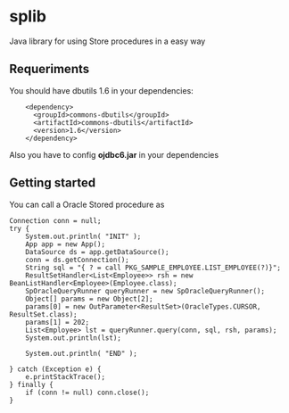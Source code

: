 # splib
Java library for using Store procedures in a easy way

## Requeriments
You should have dbutils 1.6 in your dependencies:
```
    <dependency>
      <groupId>commons-dbutils</groupId>
      <artifactId>commons-dbutils</artifactId>
      <version>1.6</version>
    </dependency>
```
Also you have to config **ojdbc6.jar** in your dependencies

## Getting started
You can call a Oracle Stored procedure as
```
Connection conn = null;
try {
    System.out.println( "INIT" );
    App app = new App();
    DataSource ds = app.getDataSource();
    conn = ds.getConnection();
    String sql = "{ ? = call PKG_SAMPLE_EMPLOYEE.LIST_EMPLOYEE(?)}";
    ResultSetHandler<List<Employee>> rsh = new BeanListHandler<Employee>(Employee.class);
    SpOracleQueryRunner queryRunner = new SpOracleQueryRunner();
    Object[] params = new Object[2];
    params[0] = new OutParameter<ResultSet>(OracleTypes.CURSOR, ResultSet.class);
    params[1] = 202;
    List<Employee> lst = queryRunner.query(conn, sql, rsh, params);
    System.out.println(lst);

    System.out.println( "END" );

} catch (Exception e) {
    e.printStackTrace();
} finally {
    if (conn != null) conn.close();
}


```

